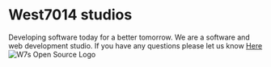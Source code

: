 # West7014 studios
Developing software today for a better tomorrow. We are a software and web development studio. If you have any questions please let us know [Here](https://west7014-studios.w3spaces.com/Support.html)
![W7s Open Source Logo](https://drive.google.com/file/d/1IxUmFybSdMpyLN1cP15_eokvcztSJ-M3/view?usp=share_link)
